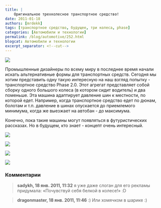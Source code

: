 ```yaml
---
title: |
    Оригинальное трехколесное транспортное средство!
date: 2011-01-18
authors: [mrdekk]
tags: [транспортное средство, будущее, три колеса, phase]
categories: [Автомобили и технологии]
permalink: /blog/automotive/252.html
blogcat: Автомобили и технологии
excerpt_separator: <!--cut-->
---
```



![](http://itw66.ru/uploads/images/00/00/01/2011/01/18/92cc58.jpg)


Промышленные дизайнеры по всему миру в последнее время начали искать альтернативные формы для транспортных средств. Сегодня мы хотим представить одну такую интересную на наш взгляд попытку - транспортное средство Phase 2.0. Этот агрегат представляет собой сборку одного большого колеса (в котором сидит водитель) и два поменьше. Эта машина адаптирует давление шин к местности, по которой едет. Например, когда транспортное средство едет по дюнам, болотам и т.п. давление в шинах опускается до приемлемого минимума, когда же выезжает на автобан - до максимума.

Конечно, пока такие машины могут появляться в футуристических рассказах. Но в будущем, кто знает - концепт очень интересный.


<!--cut-->



![](http://itw66.ru/uploads/images/00/00/01/2011/01/18/517532.jpg)


![](http://itw66.ru/uploads/images/00/00/01/2011/01/18/1d3e06.jpg)


![](http://itw66.ru/uploads/images/00/00/01/2011/01/18/a780ee.jpg)


![](http://itw66.ru/uploads/images/00/00/01/2011/01/18/63cfb6.jpg)


### Комментарии

> **sadykh, 18 янв. 2011, 11:32**
> я уже даже слоган для его рекламы придумала: «Почувствуй себя белкой в колесе!» :D

> **dragonmaster, 18 янв. 2011, 11:46**
> :) Или хомячком в шарике :)
